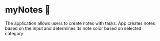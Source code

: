 # myNotes 📝 

The application allows users to create notes with tasks. App creates notes based on the input and determines its note color based on selected category

